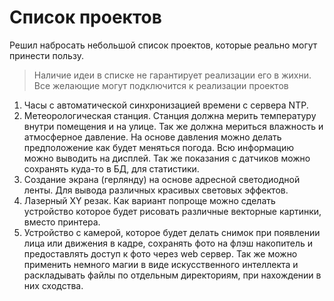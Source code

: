 # Список проектов

Решил набросать небольшой список проектов, которые реально могут принести пользу.

> Наличие идеи в списке не гарантирует реализации его в жихни.
> Все желающие могут подключится к реализации проектов

01. Часы с автоматической синхронизацией времени с сервера NTP.
01. Метеорологическая станция. Станция должна мерить температуру внутри помещения и на улице. Так же должна мериться влажность и атмосферное давление. На основе давления можно делать предположение как будет меняться погода. Всю информацию можно выводить на дисплей. Так же показания с датчиков можно сохранять куда-то в БД, для статистики.
01. Создание экрана (герлянду) на основе адресной светодиодной ленты. Для вывода различных красивых световых эффектов.
01. Лазерный XY резак. Как вариант попроще можно сделать устройство которое будет рисовать различные векторные картинки, вместо принтера.
01. Устройство с камерой, которое будет делать снимок при появлении лица или движения в кадре, сохранять фото на флэш накопитель и предоставлять доступ к фото через web сервер. Так же можно применить немного магии в виде искусственного интеллекта и раскладывать файлы по отдельным директориям, при нахождении в них сходства.
